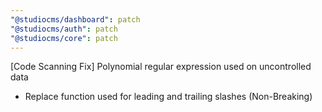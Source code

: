 ```yaml
---
"@studiocms/dashboard": patch
"@studiocms/auth": patch
"@studiocms/core": patch
---
```


[Code Scanning Fix] Polynomial regular expression used on uncontrolled data

- Replace function used for leading and trailing slashes (Non-Breaking)
